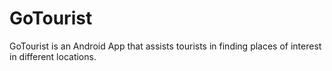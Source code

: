 # GoTourist
GoTourist is an Android App that assists tourists in finding places of interest in different locations.
